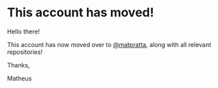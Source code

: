 # This account has moved!

Hello there!

This account has now moved over to [@matpratta](https://github.com/matpratta), along with all relevant repositories!

Thanks,

Matheus
